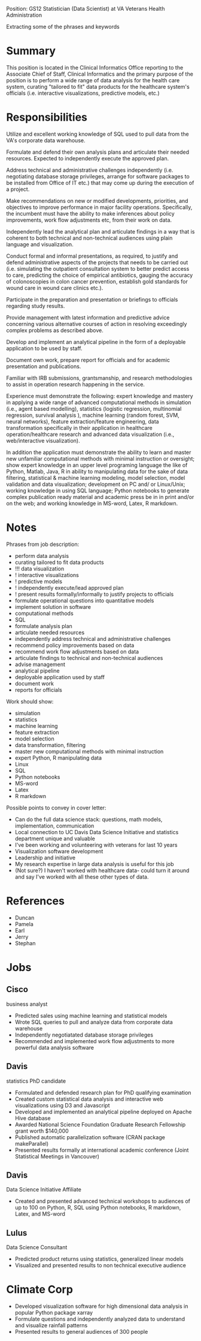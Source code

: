 Position: GS12 Statistician (Data Scientist) at VA Veterans Health Administration

Extracting some of the phrases and keywords

# Summary

This position is located in the Clinical Informatics Office reporting to the Associate Chief of Staff, Clinical Informatics and the primary purpose of the position is to perform a wide range of data analysis for the health care system, curating "tailored to fit" data products for the healthcare system's officials (i.e. interactive visualizations, predictive models, etc.)


# Responsibilities

 

Utilize and excellent working knowledge of SQL used to pull data from the VA's corporate data warehouse.

Formulate and defend their own analysis plans and articulate their needed resources. Expected to independently execute the approved plan.

Address technical and administrative challenges independently (i.e. negotiating database storage privileges, arrange for software packages to be installed from Office of IT etc.) that may come up during the execution of a project.

Make recommendations on new or modified developments, priorities, and objectives to improve performance in major facility operations. Specifically, the incumbent must have the ability to make inferences about policy improvements, work flow adjustments etc, from their work on data.

Independently lead the analytical plan and articulate findings in a way that is coherent to both technical and non-technical audiences using plain language and visualization.

Conduct formal and informal presentations, as required, to justify and defend administrative aspects of the projects that needs to be carried out (i.e. simulating the outpatient consultation system to better predict access to care, predicting the choice of empirical antibiotics, gauging the accuracy of colonoscopies in colon cancer prevention, establish gold standards for wound care in wound care clinics etc.).

Participate in the preparation and presentation or briefings to officials regarding study results.

Provide management with latest information and predictive advice concerning various alternative courses of action in resolving exceedingly complex problems as described above.

Develop and implement an analytical pipeline in the form of a deployable application
to be used by staff.

Document own work, prepare report for officials and for academic presentation and publications.

Familiar with IRB submissions, grantsmanship, and research methodologies to assist in operation research happening in the service.

Experience must demonstrate the following: expert knowledge and mastery in applying a wide range of advanced computational methods in simulation (i.e., agent based modelling), statistics (logistic regression, multinomial regression, survival analysis ), machine learning (random forest, SVM, neural networks), feature extraction/feature engineering, data transformation specifically in their application in healthcare operation/healthcare research and advanced data visualization (i.e., web/interactive visualization).

In addition the application must demonstrate the ability to learn and master new unfamiliar computational methods with minimal instruction or oversight;
show expert knowledge in an upper level programing language the like of Python, Matlab, Java, R in ability to manipulating data for the sake of data filtering, statistical & machine learning modeling, model selection, model validation and data visualization;
development on PC and/ or Linux/Unix;
working knowledge in using SQL language;
Python notebooks to generate complex publication ready material and academic press be in in print and/or on the web;
and working knowledge in MS-word, Latex, R markdown.


# Notes

Phrases from job description:

- perform data analysis
- curating tailored to fit data products
- !!! data visualization
- ! interactive visualizations
- ! predictive models
- ! independently execute/lead approved plan
- ! present results formally/informally to justify projects to officials
- formulate operational questions into quantitative models
- implement solution in software
- computational methods
- SQL
- formulate analysis plan
- articulate needed resources
- independently address technical and administrative challenges
- recommend policy improvements based on data
- recommend work flow adjustments based on data
- articulate findings to technical and non-technical audiences
- advise management
- analytical pipeline
- deployable application used by staff
- document work
- reports for officials


Work should show:

- simulation
- statistics
- machine learning
- feature extraction
- model selection
- data transformation, filtering
- master new computational methods with minimal instruction
- expert Python, R manipulating data
- Linux
- SQL
- Python notebooks
- MS-word
- Latex
- R markdown


Possible points to convey in cover letter:

- Can do the full data science stack: questions, math models, implementation, communication
- Local connection to UC Davis Data Science Initiative and statistics department unique and valuable
- I've been working and volunteering with veterans for last 10 years
- Visualization software development
- Leadership and initiative
- My research expertise in large data analysis is useful for this job
- (Not sure?) I haven't worked with healthcare data- could turn it around and say I've worked with all these other types of data.


# References

- Duncan
- Pamela
- Earl
- Jerry
- Stephan


# Jobs

## Cisco

business analyst

- Predicted sales using machine learning and statistical models
- Wrote SQL queries to pull and analyze data from corporate data warehouse
- Independently negotiatated database storage privileges
- Recommended and implemented work flow adjustments to more powerful data analysis software

## Davis

statistics PhD candidate

- Formulated and defended research plan for PhD qualifying examination
- Created custom statistical data analysis and interactive web visualizations using D3 and Javascript
- Developed and implemented an analytical pipeline deployed on Apache Hive database
- Awarded National Science Foundation Graduate Research Fellowship grant worth $140,000
- Published automatic parallelization software (CRAN package makeParallel)
- Presented results formally at international academic conference (Joint Statistical Meetings in Vancouver)

## Davis

Data Science Initiative Affiliate

- Created and presented advanced technical workshops to audiences of up to 100 on Python, R, SQL using Python notebooks, R markdown, Latex, and MS-word

## Lulus

Data Science Consultant

- Predicted product returns using statistics, generalized linear models
- Visualized and presented results to non technical executive audience

# Climate Corp

- Developed visualization software for high dimensional data analysis in popular Python package xarray
- Formulate questions and independently analyzed data to understand and visualize rainfall patterns 
- Presented results to general audiences of 300 people
